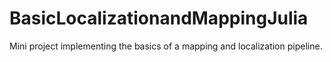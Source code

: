 # BasicLocalizationandMappingJulia
Mini project implementing the basics of a mapping and localization pipeline.
